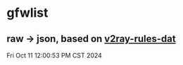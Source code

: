 # gfwlist
## raw -> json, based on [v2ray-rules-dat](https://github.com/Loyalsoldier/v2ray-rules-dat)
Fri Oct 11 12:00:53 PM CST 2024

